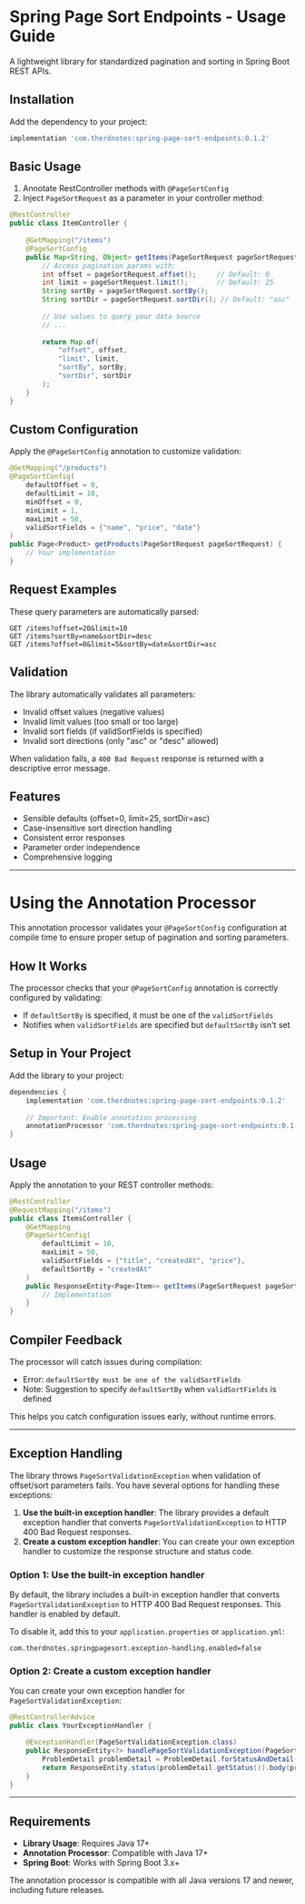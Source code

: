 # Spring Page Sort Endpoints - Usage Guide

A lightweight library for standardized pagination and sorting in Spring Boot REST APIs.

## Installation

Add the dependency to your project:

```gradle
implementation 'com.therdnotes:spring-page-sort-endpoints:0.1.2'
```

## Basic Usage

1. Annotate RestController methods with `@PageSortConfig`
2. Inject `PageSortRequest` as a parameter in your controller method:

```java
@RestController
public class ItemController {
    
    @GetMapping("/items")
    @PageSortConfig
    public Map<String, Object> getItems(PageSortRequest pageSortRequest) {
        // Access pagination params with:
        int offset = pageSortRequest.offset();     // Default: 0
        int limit = pageSortRequest.limit();       // Default: 25
        String sortBy = pageSortRequest.sortBy();
        String sortDir = pageSortRequest.sortDir(); // Default: "asc"
        
        // Use values to query your data source
        // ...
        
        return Map.of(
            "offset", offset,
            "limit", limit,
            "sortBy", sortBy,
            "sortDir", sortDir
        );
    }
}
```

## Custom Configuration

Apply the `@PageSortConfig` annotation to customize validation:

```java
@GetMapping("/products")
@PageSortConfig(
    defaultOffset = 0,
    defaultLimit = 10,
    minOffset = 0,
    minLimit = 1,
    maxLimit = 50,
    validSortFields = {"name", "price", "date"}
)
public Page<Product> getProducts(PageSortRequest pageSortRequest) {
    // Your implementation
}
```

## Request Examples

These query parameters are automatically parsed:

```
GET /items?offset=20&limit=10
GET /items?sortBy=name&sortDir=desc
GET /items?offset=0&limit=5&sortBy=date&sortDir=asc
```

## Validation

The library automatically validates all parameters:
- Invalid offset values (negative values)
- Invalid limit values (too small or too large)
- Invalid sort fields (if validSortFields is specified)
- Invalid sort directions (only "asc" or "desc" allowed)

When validation fails, a `400 Bad Request` response is returned with a descriptive error message.

## Features

- Sensible defaults (offset=0, limit=25, sortDir=asc)
- Case-insensitive sort direction handling
- Consistent error responses
- Parameter order independence
- Comprehensive logging

---

# Using the Annotation Processor

This annotation processor validates your `@PageSortConfig` configuration at compile time to ensure proper setup of pagination and sorting parameters.

## How It Works

The processor checks that your `@PageSortConfig` annotation is correctly configured by validating:
- If `defaultSortBy` is specified, it must be one of the `validSortFields`
- Notifies when `validSortFields` are specified but `defaultSortBy` isn't set

## Setup in Your Project

Add the library to your project:

```gradle
dependencies {
    implementation 'com.therdnotes:spring-page-sort-endpoints:0.1.2'
    
    // Important: Enable annotation processing
    annotationProcessor 'com.therdnotes:spring-page-sort-endpoints:0.1.2'
}
```

## Usage

Apply the annotation to your REST controller methods:

```java
@RestController
@RequestMapping("/items")
public class ItemsController {
    @GetMapping
    @PageSortConfig(
        defaultLimit = 10,
        maxLimit = 50,
        validSortFields = {"title", "createdAt", "price"},
        defaultSortBy = "createdAt"
    )
    public ResponseEntity<Page<Item>> getItems(PageSortRequest pageSortRequest) {
        // Implementation
    }
}
```

## Compiler Feedback

The processor will catch issues during compilation:
- Error: `defaultSortBy must be one of the validSortFields`
- Note: Suggestion to specify `defaultSortBy` when `validSortFields` is defined

This helps you catch configuration issues early, without runtime errors.

---

## Exception Handling

The library throws `PageSortValidationException` when validation of offset/sort parameters fails. You have several options for handling these exceptions:
1. **Use the built-in exception handler**: The library provides a default exception handler that converts `PageSortValidationException` to HTTP 400 Bad Request responses.
2. **Create a custom exception handler**: You can create your own exception handler to customize the response structure and status code.

### Option 1: Use the built-in exception handler

By default, the library includes a built-in exception handler that converts `PageSortValidationException` to HTTP 400 Bad Request responses. This handler is enabled by default.

To disable it, add this to your `application.properties` or `application.yml`:

```properties
com.therdnotes.springpagesort.exception-handling.enabled=false
```

### Option 2: Create a custom exception handler

You can create your own exception handler for `PageSortValidationException`:

```java
@RestControllerAdvice
public class YourExceptionHandler {

    @ExceptionHandler(PageSortValidationException.class)
    public ResponseEntity<?> handlePageSortValidationException(PageSortValidationException ex) {
        ProblemDetail problemDetail = ProblemDetail.forStatusAndDetail(HttpStatus.BAD_REQUEST, "Paging/sorting query parameters validation error: "+ex.getMessage());
        return ResponseEntity.status(problemDetail.getStatus()).body(problemDetail);
    }
}
```

---
## Requirements

- **Library Usage**: Requires Java 17+
- **Annotation Processor**: Compatible with Java 17+
- **Spring Boot**: Works with Spring Boot 3.x+

The annotation processor is compatible with all Java versions 17 and newer, including future releases.